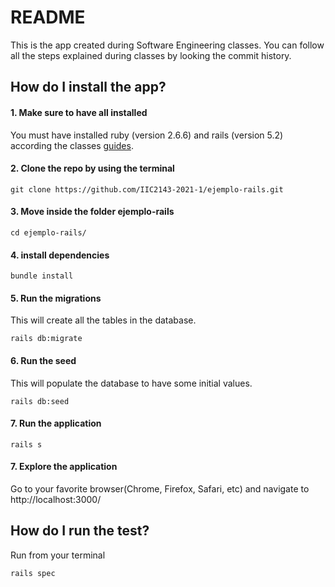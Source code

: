 # README

This is the app created during Software Engineering classes. You can follow all the steps explained during classes by looking the commit history.

## How do I install the app?

#### 1. Make sure to have all installed
You must have installed ruby (version 2.6.6) and rails (version 5.2) according the classes [guides](https://github.com/IIC2143-2021-1/Syllabus/tree/main/Gu%C3%ADas/Setup).
#### 2. Clone the repo by using the terminal
```
git clone https://github.com/IIC2143-2021-1/ejemplo-rails.git
```
#### 3. Move inside the folder ejemplo-rails
```
cd ejemplo-rails/
```
#### 4. install dependencies
```
bundle install
```
#### 5. Run the migrations
This will create all the tables in the database.
```
rails db:migrate
```
#### 6. Run the seed
This will populate the database to have some initial values.
```
rails db:seed
```
#### 7. Run the application
```
rails s
```
#### 7. Explore the application
Go to your favorite browser(Chrome, Firefox, Safari, etc) and navigate to http://localhost:3000/

## How do I run the test?
Run from your terminal
```
rails spec
```
